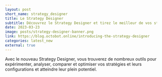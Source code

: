 ```yaml
---
layout: post
short_name: strategy_designer
title: Le Strategy Designer
subtitle: Découvrez le Strategy Designer et tirez le meilleur de vos stratégies
date: 2023-03-23
image: posts/strategy-designer-banner.png
link: https://blog.octobot.online/introducing-the-strategy-designer
categories: latest_new
external: true
---
```


Avec le nouveau Strategy Designer, vous trouverez de nombreux outils pour expérimenter, analyser, comparer et optimiser vos stratégies et leurs configurations et atteindre leur plein potentiel.
